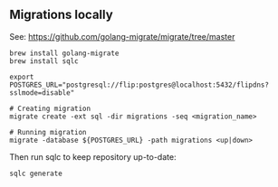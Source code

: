 
## Migrations locally
See: https://github.com/golang-migrate/migrate/tree/master

```
brew install golang-migrate
brew install sqlc
```

```
export POSTGRES_URL="postgresql://flip:postgres@localhost:5432/flipdns?sslmode=disable"

# Creating migration
migrate create -ext sql -dir migrations -seq <migration_name>

# Running migration
migrate -database ${POSTGRES_URL} -path migrations <up|down>

```

Then run sqlc to keep repository up-to-date:

```
sqlc generate
```
